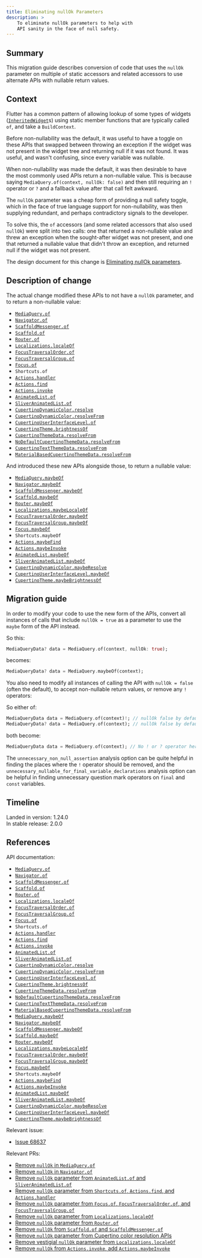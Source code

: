 ```yaml
---
title: Eliminating nullOk Parameters
description: >
    To eliminate nullOk parameters to help with
    API sanity in the face of null safety.
---
```


## Summary

This migration guide describes conversion of code that uses the `nullOk`
parameter on multiple `of` static accessors and related accessors to use
alternate APIs with nullable return values.

## Context

Flutter has a common pattern of allowing lookup of some types of widgets
([`InheritedWidget`][]s) using static member functions that are typically called
`of`, and take a `BuildContext`.

Before non-nullability was the default, it was useful to have a toggle on these
APIs that swapped between throwing an exception if the widget was not present in
the widget tree and returning null if it was not found. It was useful, and
wasn't confusing, since every variable was nullable.

When non-nullability was made the default, it was then desirable to have the
most commonly used APIs return a non-nullable value. This is because saying
`MediaQuery.of(context, nullOk: false)` and then still requiring an `!` operator
or `?` and a fallback value after that call felt awkward.

The `nullOk` parameter was a cheap form of providing a null safety toggle, which
in the face of true language support for non-nullability, was then supplying
redundant, and perhaps contradictory signals to the developer.

To solve this, the `of` accessors (and some related accessors that also used
`nullOk`) were split into two calls: one that returned a non-nullable value and
threw an exception when the sought-after widget was not present, and one that
returned a nullable value that didn't throw an exception, and returned null if
the widget was not present.

The design document for this change is [Eliminating nullOk parameters][].

[Eliminating nullOk parameters]: {{site.url}}/go/eliminating-nullok-parameters

## Description of change

The actual change modified these APIs to not have a `nullOk` parameter, and to
return a non-nullable value:

* [`MediaQuery.of`][]
* [`Navigator.of`][]
* [`ScaffoldMessenger.of`][]
* [`Scaffold.of`][]
* [`Router.of`][]
* [`Localizations.localeOf`][]
* [`FocusTraversalOrder.of`][]
* [`FocusTraversalGroup.of`][]
* [`Focus.of`][]
* `Shortcuts.of`
* [`Actions.handler`][]
* [`Actions.find`][]
* [`Actions.invoke`][]
* [`AnimatedList.of`][]
* [`SliverAnimatedList.of`][]
* [`CupertinoDynamicColor.resolve`][]
* [`CupertinoDynamicColor.resolveFrom`][]
* [`CupertinoUserInterfaceLevel.of`][]
* [`CupertinoTheme.brightnessOf`][]
* [`CupertinoThemeData.resolveFrom`][]
* [`NoDefaultCupertinoThemeData.resolveFrom`][]
* [`CupertinoTextThemeData.resolveFrom`][]
* [`MaterialBasedCupertinoThemeData.resolveFrom`][]

And introduced these new APIs alongside those, to
return a nullable value:

* [`MediaQuery.maybeOf`][]
* [`Navigator.maybeOf`][]
* [`ScaffoldMessenger.maybeOf`][]
* [`Scaffold.maybeOf`][]
* [`Router.maybeOf`][]
* [`Localizations.maybeLocaleOf`][]
* [`FocusTraversalOrder.maybeOf`][]
* [`FocusTraversalGroup.maybeOf`][]
* [`Focus.maybeOf`][]
* `Shortcuts.maybeOf`
* [`Actions.maybeFind`][]
* [`Actions.maybeInvoke`][]
* [`AnimatedList.maybeOf`][]
* [`SliverAnimatedList.maybeOf`][]
* [`CupertinoDynamicColor.maybeResolve`][]
* [`CupertinoUserInterfaceLevel.maybeOf`][]
* [`CupertinoTheme.maybeBrightnessOf`][]

## Migration guide

In order to modify your code to use the new form of the APIs, convert all
instances of calls that include `nullOk = true` as a parameter to use the
`maybe` form of the API instead.

So this:

```dart
MediaQueryData? data = MediaQuery.of(context, nullOk: true);
```

becomes:

```dart
MediaQueryData? data = MediaQuery.maybeOf(context);
```

You also need to modify all instances of calling the API with `nullOk =
false` (often the default), to accept non-nullable return values, or remove any
`!` operators:

So either of:

```dart
MediaQueryData data = MediaQuery.of(context)!; // nullOk false by default.
MediaQueryData? data = MediaQuery.of(context); // nullOk false by default.
```

both become:

```dart
MediaQueryData data = MediaQuery.of(context); // No ! or ? operator here now.
```

The `unnecessary_non_null_assertion` analysis option can be quite helpful in
finding the places where the `!` operator should be removed, and the
`unnecessary_nullable_for_final_variable_declarations` analysis option can be
helpful in finding unnecessary question mark operators on `final` and `const`
variables.

## Timeline

Landed in version: 1.24.0<br>
In stable release: 2.0.0

## References

API documentation:

* [`MediaQuery.of`][]
* [`Navigator.of`][]
* [`ScaffoldMessenger.of`][]
* [`Scaffold.of`][]
* [`Router.of`][]
* [`Localizations.localeOf`][]
* [`FocusTraversalOrder.of`][]
* [`FocusTraversalGroup.of`][]
* [`Focus.of`][]
* `Shortcuts.of`
* [`Actions.handler`][]
* [`Actions.find`][]
* [`Actions.invoke`][]
* [`AnimatedList.of`][]
* [`SliverAnimatedList.of`][]
* [`CupertinoDynamicColor.resolve`][]
* [`CupertinoDynamicColor.resolveFrom`][]
* [`CupertinoUserInterfaceLevel.of`][]
* [`CupertinoTheme.brightnessOf`][]
* [`CupertinoThemeData.resolveFrom`][]
* [`NoDefaultCupertinoThemeData.resolveFrom`][]
* [`CupertinoTextThemeData.resolveFrom`][]
* [`MaterialBasedCupertinoThemeData.resolveFrom`][]
* [`MediaQuery.maybeOf`][]
* [`Navigator.maybeOf`][]
* [`ScaffoldMessenger.maybeOf`][]
* [`Scaffold.maybeOf`][]
* [`Router.maybeOf`][]
* [`Localizations.maybeLocaleOf`][]
* [`FocusTraversalOrder.maybeOf`][]
* [`FocusTraversalGroup.maybeOf`][]
* [`Focus.maybeOf`][]
* `Shortcuts.maybeOf`
* [`Actions.maybeFind`][]
* [`Actions.maybeInvoke`][]
* [`AnimatedList.maybeOf`][]
* [`SliverAnimatedList.maybeOf`][]
* [`CupertinoDynamicColor.maybeResolve`][]
* [`CupertinoUserInterfaceLevel.maybeOf`][]
* [`CupertinoTheme.maybeBrightnessOf`][]

Relevant issue:

* [Issue 68637][]

Relevant PRs:

* [Remove `nullOk` in `MediaQuery.of`][]
* [Remove `nullOk` in `Navigator.of`][]
* [Remove `nullOk` parameter from `AnimatedList.of` and `SliverAnimatedList.of`][]
* [Remove `nullOk` parameter from `Shortcuts.of`, `Actions.find`, and `Actions.handler`][]
* [Remove `nullOk` parameter from `Focus.of`, `FocusTraversalOrder.of`, and `FocusTraversalGroup.of`][]
* [Remove `nullOk` parameter from `Localizations.localeOf`][]
* [Remove `nullOk` parameter from `Router.of`][]
* [Remove `nullOk` from `Scaffold.of` and `ScaffoldMessenger.of`][]
* [Remove `nullOk` parameter from Cupertino color resolution APIs][]
* [Remove vestigial `nullOk` parameter from `Localizations.localeOf`][]
* [Remove `nullOk` from `Actions.invoke`, add `Actions.maybeInvoke`][]

[`MediaQuery.of`]: {{site.api}}/flutter/widgets/MediaQuery/of.html
[`Navigator.of`]: {{site.api}}/flutter/widgets/Navigator/of.html
[`ScaffoldMessenger.of`]: {{site.api}}/flutter/material/ScaffoldMessenger/of.html
[`Scaffold.of`]: {{site.api}}/flutter/material/Scaffold/of.html
[`Router.of`]: {{site.api}}/flutter/widgets/Router/of.html
[`Localizations.localeOf`]: {{site.api}}/flutter/widgets/Localizations/localeOf.html
[`FocusTraversalOrder.of`]: {{site.api}}/flutter/widgets/FocusTraversalOrder/of.html
[`FocusTraversalGroup.of`]: {{site.api}}/flutter/widgets/FocusTraversalGroup/of.html
[`Focus.of`]: {{site.api}}/flutter/widgets/Focus/of.html
[`Actions.handler`]: {{site.api}}/flutter/widgets/Actions/handler.html
[`Actions.find`]: {{site.api}}/flutter/widgets/Actions/find.html
[`Actions.invoke`]: {{site.api}}/flutter/widgets/Actions/invoke.html
[`AnimatedList.of`]: {{site.api}}/flutter/widgets/AnimatedList/of.html
[`SliverAnimatedList.of`]: {{site.api}}/flutter/widgets/SliverAnimatedList/of.html
[`CupertinoDynamicColor.resolve`]: {{site.api}}/flutter/cupertino/CupertinoDynamicColor/resolve.html
[`CupertinoDynamicColor.resolveFrom`]: {{site.api}}/flutter/cupertino/CupertinoDynamicColor/resolveFrom.html
[`CupertinoUserInterfaceLevel.of`]: {{site.api}}/flutter/cupertino/CupertinoUserInterfaceLevel/of.html
[`CupertinoTheme.brightnessOf`]: {{site.api}}/flutter/cupertino/CupertinoTheme/brightnessOf.html
[`CupertinoThemeData.resolveFrom`]: {{site.api}}/flutter/cupertino/CupertinoThemeData/resolveFrom.html
[`NoDefaultCupertinoThemeData.resolveFrom`]: {{site.api}}/flutter/cupertino/NoDefaultCupertinoThemeData/resolveFrom.html
[`CupertinoTextThemeData.resolveFrom`]: {{site.api}}/flutter/cupertino/CupertinoTextThemeData/resolveFrom.html
[`MaterialBasedCupertinoThemeData.resolveFrom`]: {{site.api}}/flutter/material/MaterialBasedCupertinoThemeData/resolveFrom.html
[`MediaQuery.maybeOf`]: {{site.api}}/flutter/widgets/MediaQuery/maybeOf.html
[`Navigator.maybeOf`]: {{site.api}}/flutter/widgets/Navigator/maybeOf.html
[`ScaffoldMessenger.maybeOf`]: {{site.api}}/flutter/material/ScaffoldMessenger/maybeOf.html
[`Scaffold.maybeOf`]: {{site.api}}/flutter/material/Scaffold/maybeOf.html
[`Router.maybeOf`]: {{site.api}}/flutter/widgets/Router/maybeOf.html
[`Localizations.maybeLocaleOf`]: {{site.api}}/flutter/widgets/Localizations/maybeLocaleOf.html
[`FocusTraversalOrder.maybeOf`]: {{site.api}}/flutter/widgets/FocusTraversalOrder/maybeOf.html
[`FocusTraversalGroup.maybeOf`]: {{site.api}}/flutter/widgets/FocusTraversalGroup/maybeOf.html
[`Focus.maybeOf`]: {{site.api}}/flutter/widgets/Focus/maybeOf.html
[`Actions.maybeFind`]: {{site.api}}/flutter/widgets/Actions/maybeFind.html
[`Actions.maybeInvoke`]: {{site.api}}/flutter/widgets/Actions/maybeInvoke.html
[`AnimatedList.maybeOf`]: {{site.api}}/flutter/widgets/AnimatedList/maybeOf.html
[`SliverAnimatedList.maybeOf`]: {{site.api}}/flutter/widgets/SliverAnimatedList/maybeOf.html
[`CupertinoDynamicColor.maybeResolve`]: {{site.api}}/flutter/cupertino/CupertinoDynamicColor/maybeResolve.html
[`CupertinoUserInterfaceLevel.maybeOf`]: {{site.api}}/flutter/cupertino/CupertinoUserInterfaceLevel/maybeOf.html
[`CupertinoTheme.maybeBrightnessOf`]: {{site.api}}/flutter/cupertino/CupertinoTheme/maybeBrightnessOf.html
[`InheritedWidget`]: {{site.api}}/flutter/widgets/InheritedWidget-class.html
[Issue 68637]: {{site.repo.flutter}}/issues/68637
[Remove `nullOk` in `MediaQuery.of`]: {{site.repo.flutter}}/pull/68736
[Remove `nullOk` in `Navigator.of`]: {{site.repo.flutter}}/pull/70726
[Remove `nullOk` parameter from `AnimatedList.of` and `SliverAnimatedList.of`]: {{site.repo.flutter}}/pull/68925
[Remove `nullOk` parameter from `Shortcuts.of`, `Actions.find`, and `Actions.handler`]: {{site.repo.flutter}}/pull/68921
[Remove `nullOk` parameter from `Focus.of`, `FocusTraversalOrder.of`, and `FocusTraversalGroup.of`]: {{site.repo.flutter}}/pull/68917
[Remove `nullOk` parameter from `Localizations.localeOf`]: {{site.repo.flutter}}/pull/68911
[Remove `nullOk` parameter from `Router.of`]: {{site.repo.flutter}}/pull/68910
[Remove `nullOk` from `Scaffold.of` and `ScaffoldMessenger.of`]: {{site.repo.flutter}}/pull/68908
[Remove `nullOk` parameter from Cupertino color resolution APIs]: {{site.repo.flutter}}/pull/68905
[Remove vestigial `nullOk` parameter from `Localizations.localeOf`]: {{site.repo.flutter}}/pull/74657
[Remove `nullOk` from `Actions.invoke`, add `Actions.maybeInvoke`]: {{site.repo.flutter}}/pull/74680
